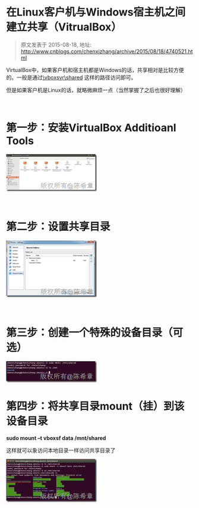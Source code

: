 # 在Linux客户机与Windows宿主机之间建立共享（VitrualBox） 
> 原文发表于 2015-08-18, 地址: http://www.cnblogs.com/chenxizhang/archive/2015/08/18/4740521.html 


VirtualBox中，如果客户机和宿主机都是Windows的话，共享相对是比较方便的。一般是通过[\\vboxsvr\shared](file://\\vboxsvr\shared) 这样的路径访问即可。

 但是如果客户机是Linux的话，就略微麻烦一点（当然掌握了之后也很好理解）

  

 第一步：安装VirtualBox Additioanl Tools
=================================

 [![image](./images/4740521-182032071287051.png "image")](http://images0.cnblogs.com/blog/9072/201508/182032064566422.png)

  

 第二步：设置共享目录
==========

 [![image](./images/4740521-182032079721692.png "image")](http://images0.cnblogs.com/blog/9072/201508/182032076288964.png)

  

 第三步：创建一个特殊的设备目录（可选）
===================

 [![image](./images/4740521-182032086758778.png "image")](http://images0.cnblogs.com/blog/9072/201508/182032082856364.png)

 第四步：将共享目录mount（挂）到该设备目录
=======================

 **sudo mount –t vboxsf data /mnt/shared**

 这样就可以象访问本地目录一样访问共享目录了

 [![image](./images/4740521-182032096609377.png "image")](http://images0.cnblogs.com/blog/9072/201508/182032090666491.png)

